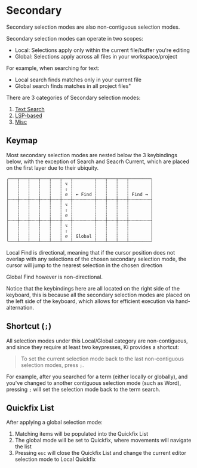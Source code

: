 # Secondary

Secondary selection modes are also non-contiguous selection modes.

Secondary selection modes can operate in two scopes:

- Local: Selections apply only within the current file/buffer you're editing
- Global: Selections apply across all files in your workspace/project

For example, when searching for text:

- Local search finds matches only in your current file
- Global search finds matches in all project files"

There are 3 categories of Secondary selection modes:

1. [Text Search](./text-search.md)
1. [LSP-based](./lsp-based.md)
1. [Misc](./misc.md)

## Keymap

Most secondary selection modes are nested below the 3 keybindings below,
with the exception of Search and Seacrh Current, which are placed on the
first layer due to their ubiquity.

```
╭───┬───┬───┬───┬───┬───┬────────┬───┬───┬───┬────────╮
│   ┆   ┆   ┆   ┆   ┆ ⌥ ┆        ┆   ┆   ┆   ┆        │
│   ┆   ┆   ┆   ┆   ┆ ⇧ ┆        ┆   ┆   ┆   ┆        │
│   ┆   ┆   ┆   ┆   ┆ ∅ ┆ ← Find ┆   ┆   ┆   ┆ Find → │
├╌╌╌┼╌╌╌┼╌╌╌┼╌╌╌┼╌╌╌┼╌╌╌┼╌╌╌╌╌╌╌╌┼╌╌╌┼╌╌╌┼╌╌╌┼╌╌╌╌╌╌╌╌┤
│   ┆   ┆   ┆   ┆   ┆ ⌥ ┆        ┆   ┆   ┆   ┆        │
│   ┆   ┆   ┆   ┆   ┆ ⇧ ┆        ┆   ┆   ┆   ┆        │
│   ┆   ┆   ┆   ┆   ┆ ∅ ┆        ┆   ┆   ┆   ┆        │
├╌╌╌┼╌╌╌┼╌╌╌┼╌╌╌┼╌╌╌┼╌╌╌┼╌╌╌╌╌╌╌╌┼╌╌╌┼╌╌╌┼╌╌╌┼╌╌╌╌╌╌╌╌┤
│   ┆   ┆   ┆   ┆   ┆ ⌥ ┆        ┆   ┆   ┆   ┆        │
│   ┆   ┆   ┆   ┆   ┆ ⇧ ┆        ┆   ┆   ┆   ┆        │
│   ┆   ┆   ┆   ┆   ┆ ∅ ┆ Global ┆   ┆   ┆   ┆        │
╰───┴───┴───┴───┴───┴───┴────────┴───┴───┴───┴────────╯
```

Local Find is directional, meaning that if the cursor position does not overlap
with any selections of the chosen secondary selection mode, the cursor will
jump to the nearest selection in the chosen direction

Global Find however is non-directional.

Notice that the keybindings here are all located on the right side of the keyboard,
this is because all the secondary selection modes are placed on the left side of the
keyboard, which allows for efficient execution via hand-alternation.

## Shortcut (`;`)

All selection modes under this Local/Global category are non-contiguous,
and since they require at least two keypresses, Ki provides a shortcut:

> To set the current selection mode back to the last non-contiguous selection modes,
> press `;`.

For example, after you searched for a term (either locally or globally),
and you've changed to another contiguous selection mode (such as Word),
pressing `;` will set the selection mode back to the term search.

## Quickfix List

After applying a global selection mode:

1. Matching items will be populated into the Quickfix List
2. The global mode will be set to Quickfix, where movements will navigate the list
3. Pressing `esc` will close the Quickfix List and change the current editor selection mode to Local Quickfix
